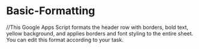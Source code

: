 # Basic-Formatting
//This Google Apps Script formats the header row with borders, bold text, yellow background, and applies borders and font styling to the entire sheet. You can edit this format according to your task.
